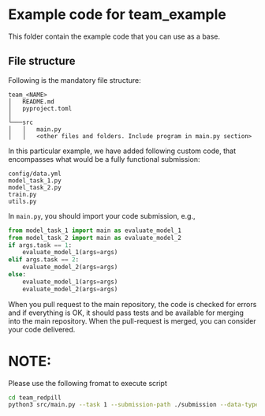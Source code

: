 # Example code for team_example
This folder contain the example code that you can use as a base.
## File structure
Following is the mandatory file structure:
```
team_<NAME>
│   README.md
│   pyproject.toml    
│
└───src
│   │   main.py
│   │   <other files and folders. Include program in main.py section>
```

In this particular example, we have added following custom code, that encompasses what would be a fully functional submission:
```
config/data.yml
model_task_1.py
model_task_2.py
train.py
utils.py
```
In `main.py`, you should import your code submission, e.g.,
```python
from model_task_1 import main as evaluate_model_1  
from model_task_2 import main as evaluate_model_2  
if args.task == 1:  
    evaluate_model_1(args=args)  
elif args.task == 2:  
    evaluate_model_2(args=args)  
else:  
    evaluate_model_1(args=args)  
    evaluate_model_2(args=args)
``` 
When you pull request to the main repository, the code is checked for errors and if everything is OK, it should pass tests and be available for merging into the main repository. When the pull-request is merged, you can consider your code delivered.

# NOTE:

Please use the following fromat to execute script

```bash
cd team_redpill
python3 src/main.py --task 1 --submission-path ./submission --data-type ../data/test/
```

